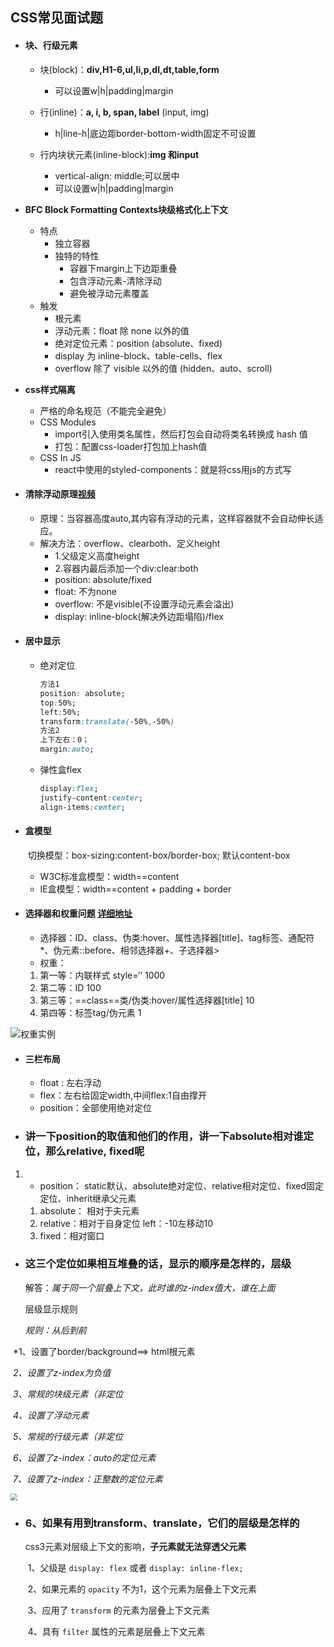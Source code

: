 ## CSS常见面试题

- #### 块、行级元素

  - 块(block)：**div,H1-6,ul,li,p,dl,dt,table,form**
    - 可以设置w|h|padding|margin

  - 行(inline)：**a, i, b, span, label** (input, img)
    - h|line-h|底边距border-bottom-width固定不可设置
  - 行内块状元素(inline-block):**img 和input**
    - vertical-align: middle;可以居中
    - 可以设置w|h|padding|margin

- **BFC  Block Formatting Contexts块级格式化上下文**

  - 特点
    - 独立容器
    - 独特的特性
      - 容器下margin上下边距重叠
      - 包含浮动元素-清除浮动
      - 避免被浮动元素覆盖
  - 触发
    -  根元素
    - 浮动元素：float 除 none 以外的值
    - 绝对定位元素：position (absolute、fixed)
    - display 为 inline-block、table-cells、flex
    - overflow 除了 visible 以外的值 (hidden、auto、scroll)

- **css样式隔离**

  - 严格的命名规范（不能完全避免）
  - CSS Modules
    - import引入使用类名属性，然后打包会自动将类名转换成 hash 值
    - 打包：配置css-loader打包加上hash值
  - CSS In JS
    - react中使用的styled-components：就是将css用js的方式写

- #### 清除浮动原理[视频](https://www.bilibili.com/video/BV1h54y1D7rb?from=search&seid=17512387739467067458)

  - 原理：当容器高度auto,其内容有浮动的元素，这样容器就不会自动伸长适应。
  - 解决方法：overflow、clearboth、定义height
    - 1.父级定义高度height
    - 2.容器内最后添加一个div:clear:both
    - position: absolute/fixed
    - float: 不为none
    - overflow: 不是visible(不设置浮动元素会溢出)
    - display: inline-block(解决外边距塌陷)/flex
  
- #### 居中显示

  - 绝对定位

    ```css
    方法1
    position: absolute;
    top:50%;
    left:50%;
    transform:translate(-50%,-50%)
    方法2
    上下左右：0；
    margin:auto;
    ```

  - 弹性盒flex

    ```css
    display:flex;
    justify-content:center;
    align-items:center;
    ```

- #### 盒模型 

  ​	切换模型：box-sizing:content-box/border-box; 默认content-box

  - W3C标准盒模型：width==content
  - IE盒模型：width==content + padding + border

- #### 选择器和权重问题 [详细地址](https://www.cnblogs.com/Tony100/p/10038860.html)

  -  选择器：ID、class、伪类:hover、属性选择器[title]、tag标签、通配符*、伪元素::before、相邻选择器+、子选择器>
  - 权重：

  1. 第一等：内联样式 style=‘’     1000
  2. 第二等：ID                            100
  3. 第三等：==class==类/伪类:hover/属性选择器[title]        10
  4. 第四等：标签tag/伪元素           1



![权重实例](http://www.nowamagic.net/csszone/images/priority_rules_2.jpg)



- #### 三栏布局

  - float : 左右浮动
  - flex：左右给固定width,中间flex:1自由撑开
  - position：全部使用绝对定位

- ### 讲一下position的取值和他们的作用，讲一下absolute相对谁定位，那么relative, fixed呢


1. - position： static默认、absolute绝对定位、relative相对定位、fixed固定定位、inherit继承父元素

   1. absolute： 相对于夫元素
   2. relative：相对于自身定位 left：-10左移动10
   3. fixed：相对窗口

- ### 这三个定位如果相互堆叠的话，显示的顺序是怎样的，层级

  解答：*属于同一个层叠上下文，此时谁的z-index值大，谁在上面*

  层级显示规则

  *规则：从后到前*

​    *1、设置了border/background==>  html根元素

​    *2、设置了z-index为负值*

​    *3、常规的块级元素（非定位*

​    *4、设置了浮动元素*

​    *5、常规的行级元素（非定位*

​    *6、设置了z-index：auto的定位元素*

​    *7、设置了z-index：正整数的定位元素*

<img src='https://segmentfault.com/img/remote/1460000021571287' style='zoom:0.7'/>

- ### 6、如果有用到transform、translate，它们的层级是怎样的

  css3元素对层级上下文的影响，**子元素就无法穿透父元素**

  ​		1、父级是 `display: flex` 或者 `display: inline-flex;`

  ​		2、如果元素的 `opacity` 不为1，这个元素为层叠上下文元素

  ​		3、应用了 `transform` 的元素为层叠上下文元素

  ​		4、具有 `filter` 属性的元素是层叠上下文元素

